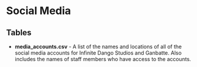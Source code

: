 # Social Media

## Tables
- **media_accounts.csv** - A list of the names and locations of all of the social media accounts for Infinite Dango Studios and Ganbatte. Also includes the names of staff members who have access to the accounts.
